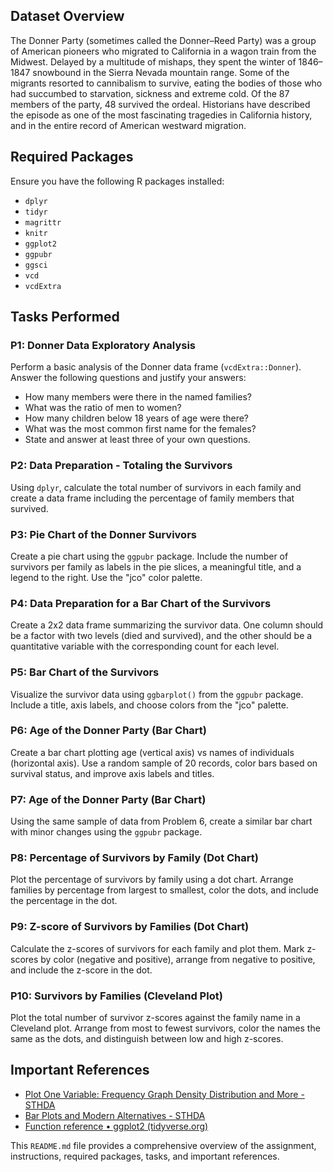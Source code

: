 
## Dataset Overview
The Donner Party (sometimes called the Donner–Reed Party) was a group of American pioneers 
who migrated to California in a wagon train from the Midwest. Delayed by a multitude of mishaps, 
they spent the winter of 1846–1847 snowbound in the Sierra Nevada mountain range. Some of the
migrants resorted to cannibalism to survive, eating the bodies of those who had succumbed to 
starvation, sickness and extreme cold. Of the 87 members of the party, 48 survived the ordeal.
Historians have described the episode as one of the most fascinating tragedies in California 
history, and in the entire record of American westward migration.

## Required Packages

Ensure you have the following R packages installed:

- `dplyr`
- `tidyr`
- `magrittr`
- `knitr`
- `ggplot2`
- `ggpubr`
- `ggsci`
- `vcd`
- `vcdExtra`

## Tasks Performed

### P1: Donner Data Exploratory Analysis
Perform a basic analysis of the Donner data frame (`vcdExtra::Donner`). Answer the following questions and justify your answers:
- How many members were there in the named families?
- What was the ratio of men to women?
- How many children below 18 years of age were there?
- What was the most common first name for the females?
- State and answer at least three of your own questions.

### P2: Data Preparation - Totaling the Survivors
Using `dplyr`, calculate the total number of survivors in each family and create a data frame including the percentage of family members that survived.

### P3: Pie Chart of the Donner Survivors
Create a pie chart using the `ggpubr` package. Include the number of survivors per family as labels in the pie slices, a meaningful title, and a legend to the right. Use the "jco" color palette.

### P4: Data Preparation for a Bar Chart of the Survivors
Create a 2x2 data frame summarizing the survivor data. One column should be a factor with two levels (died and survived), and the other should be a quantitative variable with the corresponding count for each level.

### P5: Bar Chart of the Survivors
Visualize the survivor data using `ggbarplot()` from the `ggpubr` package. Include a title, axis labels, and choose colors from the "jco" palette.

### P6: Age of the Donner Party (Bar Chart)
Create a bar chart plotting age (vertical axis) vs names of individuals (horizontal axis). Use a random sample of 20 records, color bars based on survival status, and improve axis labels and titles.

### P7: Age of the Donner Party (Bar Chart)
Using the same sample of data from Problem 6, create a similar bar chart with minor changes using the `ggpubr` package.

### P8: Percentage of Survivors by Family (Dot Chart)
Plot the percentage of survivors by family using a dot chart. Arrange families by percentage from largest to smallest, color the dots, and include the percentage in the dot.

### P9: Z-score of Survivors by Families (Dot Chart)
Calculate the z-scores of survivors for each family and plot them. Mark z-scores by color (negative and positive), arrange from negative to positive, and include the z-score in the dot.

### P10: Survivors by Families (Cleveland Plot)
Plot the total number of survivor z-scores against the family name in a Cleveland plot. Arrange from most to fewest survivors, color the names the same as the dots, and distinguish between low and high z-scores.

## Important References

- [Plot One Variable: Frequency Graph Density Distribution and More - STHDA](http://www.sthda.com)
- [Bar Plots and Modern Alternatives - STHDA](http://www.sthda.com)
- [Function reference • ggplot2 (tidyverse.org)](https://ggplot2.tidyverse.org)


This `README.md` file provides a comprehensive overview of the assignment, instructions, required packages, tasks, and important references.
